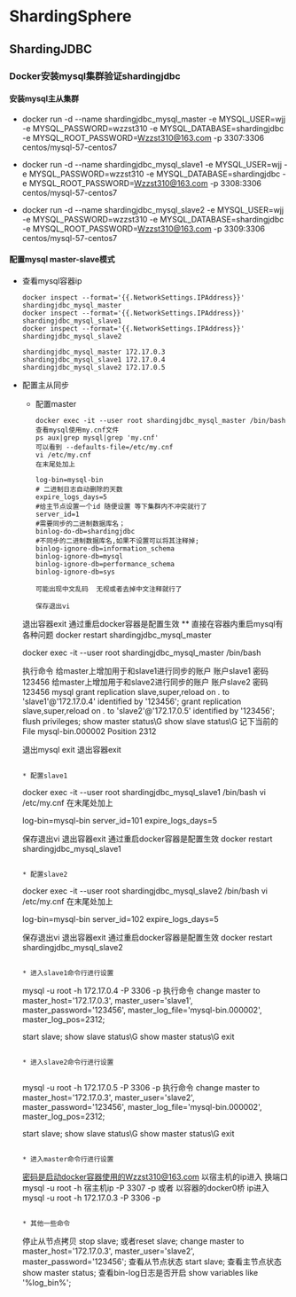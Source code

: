 # ShardingSphere

## ShardingJDBC

### Docker安装mysql集群验证shardingjdbc

#### 安装mysql主从集群

* docker run -d --name shardingjdbc_mysql_master -e MYSQL_USER=wjj -e MYSQL_PASSWORD=wzzst310 -e MYSQL_DATABASE=shardingjdbc -e MYSQL_ROOT_PASSWORD=Wzzst310@163.com -p 3307:3306 centos/mysql-57-centos7

* docker run -d --name shardingjdbc_mysql_slave1 -e MYSQL_USER=wjj -e MYSQL_PASSWORD=wzzst310 -e MYSQL_DATABASE=shardingjdbc -e MYSQL_ROOT_PASSWORD=Wzzst310@163.com -p 3308:3306 centos/mysql-57-centos7
* docker run -d --name shardingjdbc_mysql_slave2 -e MYSQL_USER=wjj -e MYSQL_PASSWORD=wzzst310 -e MYSQL_DATABASE=shardingjdbc -e MYSQL_ROOT_PASSWORD=Wzzst310@163.com -p 3309:3306 centos/mysql-57-centos7

#### 配置mysql master-slave模式

* 查看mysql容器ip
  ```
  docker inspect --format='{{.NetworkSettings.IPAddress}}' shardingjdbc_mysql_master
  docker inspect --format='{{.NetworkSettings.IPAddress}}' shardingjdbc_mysql_slave1
  docker inspect --format='{{.NetworkSettings.IPAddress}}' shardingjdbc_mysql_slave2
    
  shardingjdbc_mysql_master 172.17.0.3
  shardingjdbc_mysql_slave1 172.17.0.4
  shardingjdbc_mysql_slave2 172.17.0.5
  ```

  
  
* 配置主从同步

  * 配置master

    ```
    docker exec -it --user root shardingjdbc_mysql_master /bin/bash
    查看mysql使用my.cnf文件
    ps aux|grep mysql|grep 'my.cnf'
    可以看到 --defaults-file=/etc/my.cnf 
    vi /etc/my.cnf
    在末尾处加上
    
    log-bin=mysql-bin
    # 二进制日志自动删除的天数
    expire_logs_days=5
    #给主节点设置一个id 随便设置 等下集群内不冲突就行了
    server_id=1
    #需要同步的二进制数据库名；
    binlog-do-db=shardingjdbc
    #不同步的二进制数据库名,如果不设置可以将其注释掉;
    binlog-ignore-db=information_schema
    binlog-ignore-db=mysql
    binlog-ignore-db=performance_schema
    binlog-ignore-db=sys
    
    可能出现中文乱码  无视或者去掉中文注释就行了
    
    保存退出vi
  退出容器exit
    通过重启docker容器是配置生效   ** 直接在容器内重启mysql有各种问题
    docker restart shardingjdbc_mysql_master
    
    docker exec -it --user root shardingjdbc_mysql_master /bin/bash
    
    执行命令 
    给master上增加用于和slave1进行同步的账户 账户slave1 密码123456
    给master上增加用于和slave2进行同步的账户 账户slave2 密码123456
    mysql
    grant replication slave,super,reload on *.* to 'slave1'@'172.17.0.4' identified by '123456';
    grant replication slave,super,reload on *.* to 'slave2'@'172.17.0.5' identified by '123456';
    flush privileges;
    show master status\G
    show slave status\G
    记下当前的
    File mysql-bin.000002 
    Position 2312
    
    退出mysql exit
    退出容器exit
    ```
  
  * 配置slave1
  
    ```
    docker exec -it --user root shardingjdbc_mysql_slave1 /bin/bash
    vi /etc/my.cnf
    在末尾处加上
    
    log-bin=mysql-bin
    server_id=101
    expire_logs_days=5
    
    保存退出vi
    退出容器exit
    通过重启docker容器是配置生效
    docker restart shardingjdbc_mysql_slave1
    ```
    
   * 配置slave2
  
     ```
     docker exec -it --user root shardingjdbc_mysql_slave2 /bin/bash
     vi /etc/my.cnf
     在末尾处加上
     
     log-bin=mysql-bin
     server_id=102
     expire_logs_days=5
     
     保存退出vi
     退出容器exit
     通过重启docker容器是配置生效
     docker restart shardingjdbc_mysql_slave2
     ```
  
  * 进入slave1命令行进行设置
  
    ```
    mysql -u root -h 172.17.0.4 -P 3306 -p
    执行命令
    change master to master_host='172.17.0.3', master_user='slave1', master_password='123456', master_log_file='mysql-bin.000002', master_log_pos=2312;
    
    start slave;
    show slave status\G
    show master status\G
    exit
    ```
    
   * 进入slave2命令行进行设置
     
     ```
     mysql -u root -h 172.17.0.5 -P 3306 -p
     执行命令
     change master to master_host='172.17.0.3', master_user='slave2', master_password='123456', master_log_file='mysql-bin.000002', master_log_pos=2312;
     
     start slave;
     show slave status\G
     show master status\G
     exit
     ```
     
  * 进入master命令行进行设置
  
    ```
    密码是启动docker容器使用的Wzzst310@163.com
    以宿主机的ip进入 换端口
    mysql -u root -h 宿主机ip -P 3307 -p
    或者
    以容器的docker0桥 ip进入   
    mysql -u root -h 172.17.0.3 -P 3306 -p 
    ```
    
   * 其他一些命令
  
     ```
     停止从节点拷贝
     stop slave;  或者reset slave;
     change master to master_host='172.17.0.3', master_user='slave2', master_password='123456';
     查看从节点状态
     start slave;
     查看主节点状态
     show master status;
     查看bin-log日志是否开启
     show variables like '%log_bin%';
     ```
  
     
  
       
  
    


